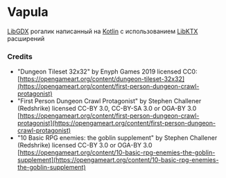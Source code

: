 # Vapula
[LibGDX](http://libgdx.badlogicgames.com/) рогалик написанный на [Kotlin](https://kotlinlang.org/) 
с использованием [LibKTX](https://github.com/libktx/ktx) расширений

### Credits
- "Dungeon Tileset 32x32" by Enyph Games 2019 licensed CC0: [https://opengameart.org/content/dungeon-tileset-32x32](https://opengameart.org/content/first-person-dungeon-crawl-protagonist)
- "First Person Dungeon Crawl Protagonist" by Stephen Challener (Redshrike) licensed CC-BY 3.0, CC-BY-SA 3.0 or OGA-BY 3.0 [https://opengameart.org/content/first-person-dungeon-crawl-protagonist](https://opengameart.org/content/first-person-dungeon-crawl-protagonist)
- "10 Basic RPG enemies: the goblin supplement" by Stephen Challener (Redshrike) licensed CC-BY 3.0 or OGA-BY 3.0 [https://opengameart.org/content/10-basic-rpg-enemies-the-goblin-supplement](https://opengameart.org/content/10-basic-rpg-enemies-the-goblin-supplement)

